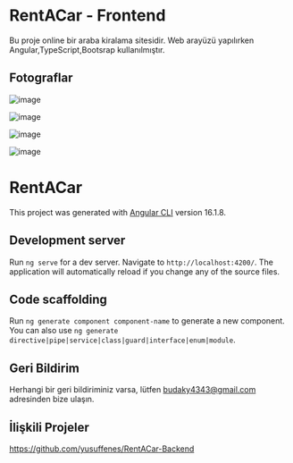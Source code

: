 
# RentACar - Frontend

Bu proje online bir araba kiralama sitesidir. Web arayüzü yapılırken Angular,TypeScript,Bootsrap kullanılmıştır.

## Fotograflar
![image](https://github.com/yusuffenes/RentACar-Frontend/assets/66623374/3590a7dc-b4a1-45e5-a20f-1c4e5a770f09)

![image](https://github.com/yusuffenes/RentACar-Frontend/assets/66623374/ffcde7d1-c1df-477f-8744-8ef120e06026)

![image](https://github.com/yusuffenes/RentACar-Frontend/assets/66623374/8a5e9a04-1637-45b8-bfa2-14e1b661004f)

![image](https://github.com/yusuffenes/RentACar-Frontend/assets/66623374/22ca2f67-84c2-4835-94cf-c1e4c8c69d64)
  # RentACar

This project was generated with [Angular CLI](https://github.com/angular/angular-cli) version 16.1.8.

## Development server

Run `ng serve` for a dev server. Navigate to `http://localhost:4200/`. The application will automatically reload if you change any of the source files.

## Code scaffolding

Run `ng generate component component-name` to generate a new component. You can also use `ng generate directive|pipe|service|class|guard|interface|enum|module`.

## Geri Bildirim

Herhangi bir geri bildiriminiz varsa, lütfen budaky4343@gmail.com adresinden bize ulaşın.

  
## İlişkili Projeler

https://github.com/yusuffenes/RentACar-Backend

  
